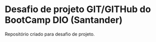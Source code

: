 # Desafio de projeto GIT/GITHub do BootCamp DIO (Santander)
Repositório criado para desafio de projeto.
